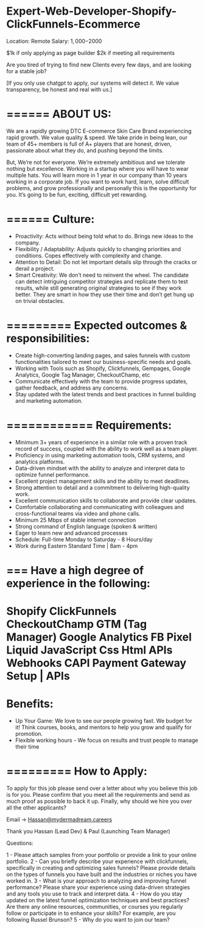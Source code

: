 # Expert-Web-Developer-Shopify-ClickFunnels-Ecommerce
Location: Remote
Salary: $1,000-$2000 


$1k if only applying as page builder
$2k if meeting all requirements

Are you tired of trying to find new Clients every few days, and are looking for a stable job?

[If you only use chatgpt to apply, our systems will detect it. We value transparency, be honest and real with us.]

======
ABOUT US:
======

We are a rapidly growing DTC E-commerce Skin Care Brand experiencing rapid growth. We value quality & speed. We take pride in being lean, our team of 45+ members is full of A+ players that are honest, driven, passionate about what they do, and pushing beyond the limits.

But, We’re not for everyone. We’re extremely ambitious and we tolerate nothing but excellence. Working in a startup where you will have to wear multiple hats. You will learn more in 1 year in our company than 10 years working in a corporate job. If you want to work hard, learn, solve difficult problems, and grow professionally and personally this is the opportunity for you. It’s going to be fun, exciting, difficult yet rewarding.

======
Culture:
======

- Proactivity: Acts without being told what to do. Brings new ideas to the company.
- Flexibility / Adaptability: Adjusts quickly to changing priorities and conditions. Copes effectively with complexity and change.
- Attention to Detail: Do not let important details slip through the cracks or derail a project.
- Smart Creativity: We don’t need to reinvent the wheel. The candidate can detect intriguing competitor strategies and replicate them to test results, while still generating original strategies to see if they work better. They are smart in how they use their time and don’t get hung up on trivial obstacles.

=========
Expected outcomes & responsibilities:
=========

- Create high-converting landing pages, and sales funnels with custom functionalities tailored to meet our business-specific needs and goals.
- Working with Tools such as Shopify, Clickfunnels, Gempages, Google Analytics, Google Tag Manager, CheckoutChamp, etc
- Communicate effectively with the team to provide progress updates, gather feedback, and address any concerns.
- Stay updated with the latest trends and best practices in funnel building and marketing automation.

============
Requirements:
============

- Minimum 3+ years of experience in a similar role with a proven track record of success, coupled with the ability to work well as a team player.
- Proficiency in using marketing automation tools, CRM systems, and analytics platforms.
- Data-driven mindset with the ability to analyze and interpret data to optimize funnel performance.
- Excellent project management skills and the ability to meet deadlines.
- Strong attention to detail and a commitment to delivering high-quality work.
- Excellent communication skills to collaborate and provide clear updates.
- Comfortable collaborating and communicating with colleagues and cross-functional teams via video and phone calls.
- Minimum 25 Mbps of stable internet connection
- Strong command of English language (spoken & written)
- Eager to learn new and advanced processes
- Schedule: Full-time Monday to Saturday - 8 Hours/day
- Work during Eastern Standard Time | 8am - 4pm

===
Have a high degree of experience in the following:
===
Shopify
ClickFunnels
CheckoutChamp
GTM (Tag Manager)
Google Analytics
FB Pixel
Liquid
JavaScript
Css
Html
APIs
Webhooks
CAPI
Payment Gateway Setup | APIs
======
Benefits:
======

- Up Your Game: We love to see our people growing fast. We budget for it! Think courses, books, and mentors to help you grow and qualify for promotion.
- Flexible working hours - We focus on results and trust people to manage their time

=========
How to Apply:
=========

To apply for this job please send over a letter about why you believe this job is for you. Please confirm that you meet all the requirements and send as much proof as possible to back it up. Finally, why should we hire you over all the other applicants?

Email -> Hassan@mydermadream.careers

Thank you
Hassan (Lead Dev) & Paul (Launching Team Manager)



Questions:

1 - Please attach samples from your portfolio or provide a link to your online portfolio.
2 - Can you briefly describe your experience with clickfunnels, specifically in creating and optimizing sales funnels? Please provide details on the types of funnels you have built and the industries or niches you have worked in.
3 - What is your approach to analyzing and improving funnel performance? Please share your experience using data-driven strategies and any tools you use to track and interpret data.
4 - How do you stay updated on the latest funnel optimization techniques and best practices? Are there any online resources, communities, or courses you regularly follow or participate in to enhance your skills? For example, are you following Russel Brunson?
5 - Why do you want to join our team?
